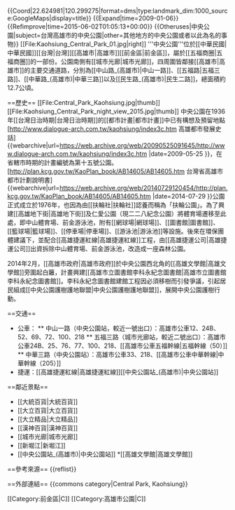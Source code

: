 {{Coord|22.624981|120.299275|format=dms|type:landmark_dim:1000_source:GoogleMaps|display=title}}
{{Expand|time=2009-01-06}}
{{Refimprove|time=2015-06-02T01:05:13+00:00}}
{{Otheruses|中央公園|subject=台灣高雄市的中央公園|other=其他地方的中央公園或者以此為名的事物}}
[[File:Kaohsiung_Central_Park_01.jpg|right]]
'''中央公園'''位於[[中華民國|中華民國]][[台灣|台灣]][[高雄市|高雄市]][[前金區|前金區]]，屬於[[五福商圈|五福商圈]]的一部份。公園南側有[[城市光廊|城市光廊]]，四周圍皆鄰接[[高雄市|高雄市]]的主要交通道路，分別為[[中山路_(高雄市)|中山一路]]、[[五福路|五福三路]]、[[中華路_(高雄市)|中華三路]]以及[[民生路_(高雄市)|民生二路]]，總面積約12.7公頃。

==歷史==
[[File:Central_Park_Kaohsiung.jpg|thumb]]
[[File:Kaohsiung_Central_Park_night_view_2015.jpg|thumb]]
中央公園在1936年[[台灣日治時期|台灣日治時期]]的[[都市計畫|都市計畫]]中已有構想及預留地點<ref>[http://www.dialogue-arch.com.tw/kaohsiung/index3c.htm 高雄都市發展史話] {{webarchive|url=https://web.archive.org/web/20090525091645/http://www.dialogue-arch.com.tw/kaohsiung/index3c.htm |date=2009-05-25 }}</ref>，在省轄市時期的計畫編號為第十五號公園。<ref>[http://plan.kcg.gov.tw/KaoPlan_book/AB14605/AB14605.htm 台灣省高雄市都市計劃說明書] {{webarchive|url=https://web.archive.org/web/20140729120454/http://plan.kcg.gov.tw/KaoPlan_book/AB14605/AB14605.htm |date=2014-07-29 }}</ref>公園正式成立於1976年，也因為由[[扶輪社|扶輪社]]認養而稱為「扶輪公園」。為了興建[[高雄地下街|高雄地下街]]及仁愛公園（現二二八紀念公園）將體育場遷移至此處，即中山體育場、前金游泳池，附有[[網球場|網球場]]、[[圖書館|圖書館]]、[[籃球場|籃球場]]、[[停車場|停車場]]、[[游泳池|游泳池]]等設施。後來在環保團體建議下，並配合[[高雄捷運紅線|高雄捷運紅線]]工程，由[[高雄捷運公司|高雄捷運公司]]出資拆除中山體育場、前金游泳池，改造成一座森林公園。

2014年2月，[[高雄市政府|高雄市政府]]於中央公園西北角的[[高雄文學館|高雄文學館]]旁圍起白籬，計畫興建[[高雄市立圖書館李科永紀念圖書館|高雄市立圖書館李科永紀念圖書館]]。李科永紀念圖書館建館工程因必須移樹而引發爭議，引起居民組成[[中央公園護樹護地聯盟|中央公園護樹護地聯盟]]，展開中央公園護樹行動。

==交通==
* 公車：
** 中山一路（中央公園站，較近一號出口）：高雄市公車12、24B、52、69、72、100、218
** 五福三路（城市光廊站，較近二號出口）：高雄市公車24B、25、76、77、100、218、[[高雄市公車五福幹線|五福幹線（50）]]
** 中華三路（中央公園站）：高雄市公車33、218、[[高雄市公車中華幹線|中華幹線（205）]]
* 捷運：[[高雄捷運紅線|高雄捷運紅線]][[中央公園站_(高雄市)|中央公園站]]

==鄰近景點==
* [[大統百貨|大統百貨]]
* [[大立百貨|大立百貨]]
* [[大立精品|大立精品]]
* [[漢神百貨|漢神百貨]]
* [[城市光廊|城市光廊]]
* [[新堀江|新堀江]]
* [[中央公園站_(高雄市)|中央公園站]]
*[[高雄文學館|高雄文學館]]

==參考來源==
{{reflist}}

==外部連結==
{{commons category|Central Park, Kaohsiung}}

[[Category:前金區|C]]
[[Category:高雄市公園|C]]